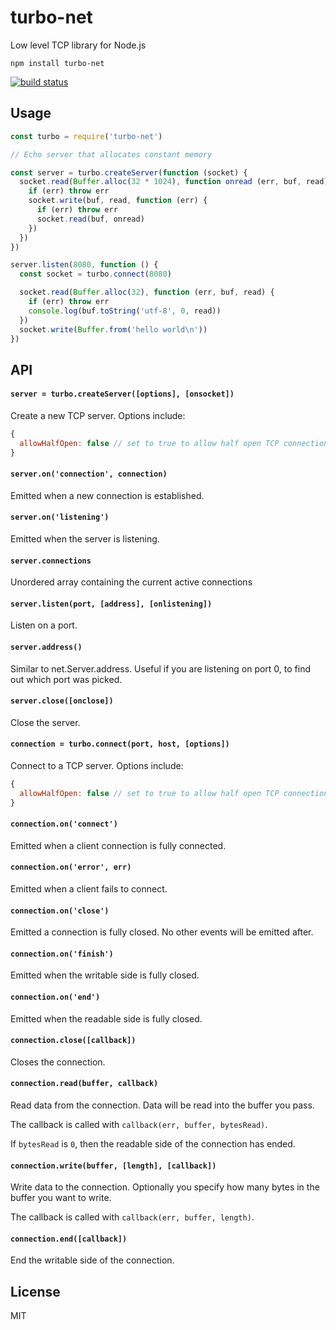 # turbo-net

Low level TCP library for Node.js

```
npm install turbo-net
```

[![build status](https://travis-ci.org/mafintosh/turbo-net.svg?branch=master)](https://travis-ci.org/mafintosh/turbo-net)

## Usage

``` js
const turbo = require('turbo-net')

// Echo server that allocates constant memory

const server = turbo.createServer(function (socket) {
  socket.read(Buffer.alloc(32 * 1024), function onread (err, buf, read) {
    if (err) throw err
    socket.write(buf, read, function (err) {
      if (err) throw err
      socket.read(buf, onread)
    })
  })
})

server.listen(8080, function () {
  const socket = turbo.connect(8080)

  socket.read(Buffer.alloc(32), function (err, buf, read) {
    if (err) throw err
    console.log(buf.toString('utf-8', 0, read))
  })
  socket.write(Buffer.from('hello world\n'))
})
```

## API

#### `server = turbo.createServer([options], [onsocket])`

Create a new TCP server. Options include:

``` js
{
  allowHalfOpen: false // set to true to allow half open TCP connections
}
```

#### `server.on('connection', connection)`

Emitted when a new connection is established.

#### `server.on('listening')`

Emitted when the server is listening.

#### `server.connections`

Unordered array containing the current active connections

#### `server.listen(port, [address], [onlistening])`

Listen on a port.

#### `server.address()`

Similar to net.Server.address. Useful if you are listening on port 0,
to find out which port was picked.

#### `server.close([onclose])`

Close the server.

#### `connection = turbo.connect(port, host, [options])`

Connect to a TCP server. Options include:

``` js
{
  allowHalfOpen: false // set to true to allow half open TCP connections
}
```

#### `connection.on('connect')`

Emitted when a client connection is fully connected.

#### `connection.on('error', err)`

Emitted when a client fails to connect.

#### `connection.on('close')`

Emitted a connection is fully closed. No other events will be emitted after.

#### `connection.on('finish')`

Emitted when the writable side is fully closed.

#### `connection.on('end')`

Emitted when the readable side is fully closed.

#### `connection.close([callback])`

Closes the connection.

#### `connection.read(buffer, callback)`

Read data from the connection. Data will be read into the buffer you pass.

The callback is called with `callback(err, buffer, bytesRead)`.

If `bytesRead` is `0`, then the readable side of the connection has ended.

#### `connection.write(buffer, [length], [callback])`

Write data to the connection. Optionally you specify how many bytes in the
buffer you want to write.

The callback is called with `callback(err, buffer, length)`.

#### `connection.end([callback])`

End the writable side of the connection.

## License

MIT
